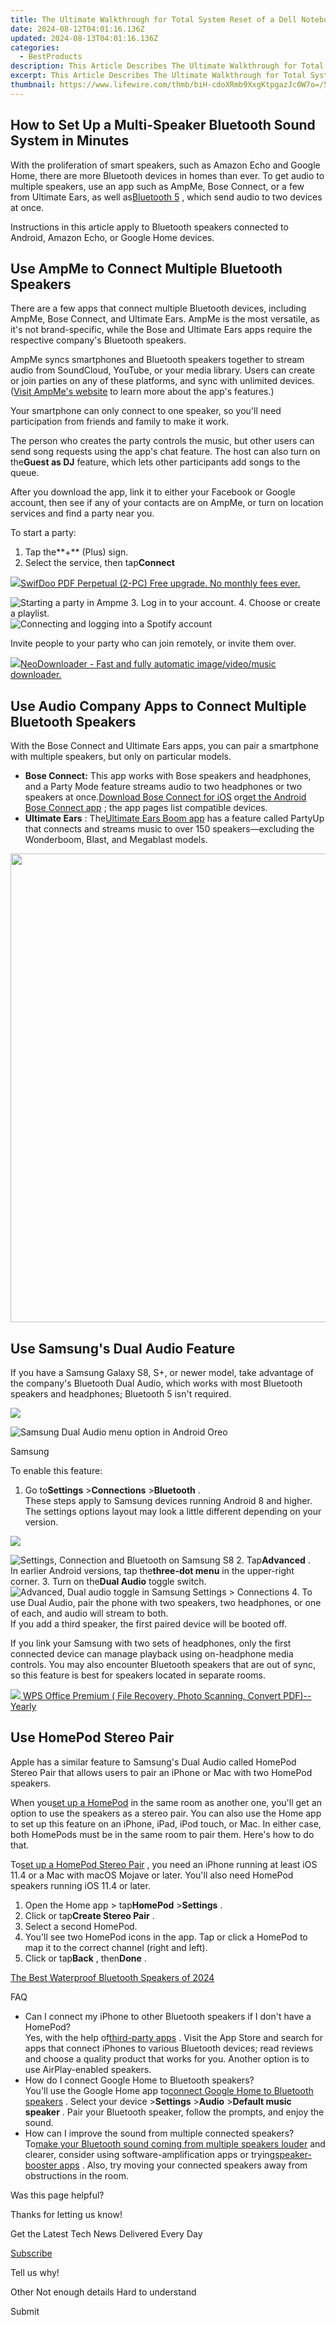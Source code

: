 ```yaml
---
title: The Ultimate Walkthrough for Total System Reset of a Dell Notebook
date: 2024-08-12T04:01:16.136Z
updated: 2024-08-13T04:01:16.136Z
categories:
  - BestProducts
description: This Article Describes The Ultimate Walkthrough for Total System Reset of a Dell Notebook
excerpt: This Article Describes The Ultimate Walkthrough for Total System Reset of a Dell Notebook
thumbnail: https://www.lifewire.com/thmb/biH-cdoXRmb9XxgKtpgazJc0W7o=/540x405/filters:no_upscale():max_bytes(150000):strip_icc():format(webp)/Wiping-Dell-Laptop-53029d6707984e64961c0f8f5d7b384b.jpg
---
```


## How to Set Up a Multi-Speaker Bluetooth Sound System in Minutes
 With the proliferation of smart speakers, such as Amazon Echo and Google Home, there are more Bluetooth devices in homes than ever. To get audio to multiple speakers, use an app such as AmpMe, Bose Connect, or a few from Ultimate Ears, as well as[Bluetooth 5](https://www.lifewire.com/bluetooth-5-4160255) , which send audio to two devices at once.

 Instructions in this article apply to Bluetooth speakers connected to Android, Amazon Echo, or Google Home devices.

## Use AmpMe to Connect Multiple Bluetooth Speakers

 There are a few apps that connect multiple Bluetooth devices, including AmpMe, Bose Connect, and Ultimate Ears. AmpMe is the most versatile, as it's not brand-specific, while the Bose and Ultimate Ears apps require the respective company's Bluetooth speakers.

 AmpMe syncs smartphones and Bluetooth speakers together to stream audio from SoundCloud, YouTube, or your media library. Users can create or join parties on any of these platforms, and sync with unlimited devices. ([Visit AmpMe's website](https://www.ampme.com/) to learn more about the app's features.)

 Your smartphone can only connect to one speaker, so you'll need participation from friends and family to make it work.

 The person who creates the party controls the music, but other users can send song requests using the app's chat feature. The host can also turn on the**Guest as DJ** feature, which lets other participants add songs to the queue.

 After you download the app, link it to either your Facebook or Google account, then see if any of your contacts are on AmpMe, or turn on location services and find a party near you.

 To start a party:

1. Tap the**+** (Plus) sign.
2. Select the service, then tap**Connect**  
<!-- affiliate ads begin -->
<a href="https://purchase.swifdoo.com/order/checkout.php?PRODS=38709260&QTY=1&AFFILIATE=108875&CART=1"><img src="https://secure.avangate.com/images/merchant/8b932759a5a04ddb34bf79e3f9072e4b/products/Product%20box%20white-1024x1024.png" border="0">SwifDoo PDF Perpetual (2-PC)  Free upgrade. No monthly fees ever. </a>
<!-- affiliate ads end -->
![Starting a party in Ampme](https://www.lifewire.com/thmb/0yjBf9mf5GLyg5M0cCg79ixVLa0=/1500x0/filters:no_upscale():max_bytes(150000):strip_icc():format(webp)/startingAmpmeparty-8ebf33c5680d473ca458ff33fe904513.jpg)
3. Log in to your account.
4. Choose or create a playlist.  
![Connecting and logging into a Spotify account](https://www.lifewire.com/thmb/MMgPi9SRCkLINE3_u9QOVC8reiA=/1500x0/filters:no_upscale():max_bytes(150000):strip_icc():format(webp)/004-how-to-connect-multiple-bluetooth-speakers-to-one-device-fdd808ec682943f7ad644642981de3e9-58050f8efd4b49d48f1036207bdc9a62.jpg)

 Invite people to your party who can join remotely, or invite them over.

<!-- affiliate ads begin -->
<a href="https://secure.2checkout.com/order/checkout.php?PRODS=4559731&QTY=1&AFFILIATE=108875&CART=1"><img src="http://www.neowise.com/images/nd-ss-w200.jpg" border="0">NeoDownloader - Fast and fully automatic image/video/music downloader. </a>
<!-- affiliate ads end -->
## Use Audio Company Apps to Connect Multiple Bluetooth Speakers

 With the Bose Connect and Ultimate Ears apps, you can pair a smartphone with multiple speakers, but only on particular models.

* **Bose Connect:** This app works with Bose speakers and headphones, and a Party Mode feature streams audio to two headphones or two speakers at once.[Download Bose Connect for iOS](https://apps.apple.com/app/bose-connect/id1046510029) or[get the Android Bose Connect app](https://play.google.com/store/apps/details?id=com.bose.monet) ; the app pages list compatible devices.
* **Ultimate Ears** : The[Ultimate Ears Boom app](https://www.ultimateears.com/features/apps.html) has a feature called PartyUp that connects and streams music to over 150 speakers—excluding the Wonderboom, Blast, and Megablast models.

<!-- affiliate ads begin -->
<a href="https://zebaoaffiliateprogram.pxf.io/c/5597632/1853659/21526" target="_top" id="1853659"><img src="//a.impactradius-go.com/display-ad/21526-1853659" border="0" alt="" width="1920" height="750"/></a><img height="0" width="0" src="https://imp.pxf.io/i/5597632/1853659/21526" style="position:absolute;visibility:hidden;" border="0" />
<!-- affiliate ads end -->
## Use Samsung's Dual Audio Feature

 If you have a Samsung Galaxy S8, S+, or newer model, take advantage of the company's Bluetooth Dual Audio, which works with most Bluetooth speakers and headphones; Bluetooth 5 isn't required.

<!-- affiliate ads begin -->
<a href="https://shop.mondly.com/affiliate.php?ACCOUNT=ATISTUDI&AFFILIATE=108875&PATH=https%3A%2F%2Fwww.mondly.com%3FAFFILIATE%3D108875%26RESOURCE%3D%2BGeneral%2B970x90%2B"><img src="https://secure.avangate.com/images/merchant/69c418c33ec2e1a4267fa9bb77fa1428/general-970x90.gif" border="0"></a>
<!-- affiliate ads end -->
![Samsung Dual Audio menu option in Android Oreo](https://www.lifewire.com/thmb/d75r_x1ppHs_RizFNh3iAdh9UaM=/1500x0/filters:no_upscale():max_bytes(150000):strip_icc():format(webp)/SamsungDualAudio-5babcd3746e0fb002586ac64.jpg)

Samsung

 To enable this feature:

1. Go to**Settings** \>**Connections** \>**Bluetooth** .  
 These steps apply to Samsung devices running Android 8 and higher. The settings options layout may look a little different depending on your version.  
<!-- affiliate ads begin -->
<a href="https://shop.systoolsgroup.com/affiliate.php?ACCOUNT=SYSTOOBY&AFFILIATE=108875&PATH=https%3A%2F%2Fwww.systoolsgroup.com%3FAFFILIATE%3D108875%26RESOURCE%3D%2BSysTools%2BOutlook%2BRecovery"><img src="https://www.systoolsgroup.com/box/outlook-recovery.png" border="0"></a>
<!-- affiliate ads end -->
![Settings, Connection and Bluetooth on Samsung S8](https://www.lifewire.com/thmb/bhxvKLBxILvwo1OeRPxKI0ByVmM=/1500x0/filters:no_upscale():max_bytes(150000):strip_icc():format(webp)/007-how-to-connect-multiple-bluetooth-speakers-to-one-device-90b94758e2644abd995c5854ac80db73-727127bd1d1b4fbf8a7523f16277fbce.jpg)
2. Tap**Advanced** .  
 In earlier Android versions, tap the**three-dot menu** in the upper-right corner.
3. Turn on the**Dual Audio** toggle switch.  
![Advanced, Dual audio toggle in Samsung Settings > Connections](https://www.lifewire.com/thmb/no44YZZRssjASaEHvzu-K4dnfzg=/1500x0/filters:no_upscale():max_bytes(150000):strip_icc():format(webp)/008-how-to-connect-multiple-bluetooth-speakers-to-one-device-90b94758e2644abd995c5854ac80db73-f369686037ae47bbadee2285129af330.jpg)
4. To use Dual Audio, pair the phone with two speakers, two headphones, or one of each, and audio will stream to both.  
 If you add a third speaker, the first paired device will be booted off.

 If you link your Samsung with two sets of headphones, only the first connected device can manage playback using on-headphone media controls. You may also encounter Bluetooth speakers that are out of sync, so this feature is best for speakers located in separate rooms.

<!-- affiliate ads begin -->
<a href="https://secure.2checkout.com/order/checkout.php?PRODS=38729081&QTY=1&AFFILIATE=108875&CART=1"><img src="https://website-prod.cache.wpscdn.com/img/wps-office-pdf-editor-1x.890dbda.png" border="0">
WPS Office Premium ( File Recovery, Photo Scanning, Convert PDF)--Yearly</a>
<!-- affiliate ads end -->
## Use HomePod Stereo Pair

 Apple has a similar feature to Samsung's Dual Audio called HomePod Stereo Pair that allows users to pair an iPhone or Mac with two HomePod speakers.

 When you[set up a HomePod](https://www.lifewire.com/how-to-set-up-apple-homepod-4800071) in the same room as another one, you'll get an option to use the speakers as a stereo pair. You can also use the Home app to set up this feature on an iPhone, iPad, iPod touch, or Mac. In either case, both HomePods must be in the same room to pair them. Here's how to do that.

 To[set up a HomePod Stereo Pair](https://support.apple.com/guide/homepod/set-up-stereo-pairing-apd1ed62a52a/homepod) , you need an iPhone running at least iOS 11.4 or a Mac with macOS Mojave or later. You'll also need HomePod speakers running iOS 11.4 or later.

1. Open the Home app > tap**HomePod** \>**Settings** .
2. Click or tap**Create Stereo Pair** .
3. Select a second HomePod.
4. You'll see two HomePod icons in the app. Tap or click a HomePod to map it to the correct channel (right and left).
5. Click or tap**Back** , then**Done** .

[The Best Waterproof Bluetooth Speakers of 2024](https://www.lifewire.com/best-waterproof-bluetooth-speakers-4173025)

 FAQ

* Can I connect my iPhone to other Bluetooth speakers if I don't have a HomePod?  
 Yes, with the help of[third-party apps](https://www.lifewire.com/what-is-a-third-party-app-4154068) . Visit the App Store and search for apps that connect iPhones to various Bluetooth devices; read reviews and choose a quality product that works for you. Another option is to use AirPlay-enabled speakers.
* How do I connect Google Home to Bluetooth speakers?  
 You'll use the Google Home app to[connect Google Home to Bluetooth speakers](https://www.lifewire.com/connect-your-google-home-to-bluetooth-speakers-4165458) . Select your device >**Settings** \>**Audio** \>**Default music speaker** . Pair your Bluetooth speaker, follow the prompts, and enjoy the sound.
* How can I improve the sound from multiple connected speakers?  
 To[make your Bluetooth sound coming from multiple speakers louder](https://www.lifewire.com/make-bluetooth-speaker-louder-5120631) and clearer, consider using software-amplification apps or trying[speaker-booster apps](https://www.lifewire.com/best-speaker-booster-apps-4174657) . Also, try moving your connected speakers away from obstructions in the room.

Was this page helpful?

Thanks for letting us know!

 Get the Latest Tech News Delivered Every Day

[Subscribe](https://www.lifewire.com/#)

Tell us why!

 Other  Not enough details  Hard to understand

 Submit

<ins class="adsbygoogle"
     style="display:block"
     data-ad-format="autorelaxed"
     data-ad-client="ca-pub-7571918770474297"
     data-ad-slot="1223367746"></ins>



<ins class="adsbygoogle"
     style="display:block"
     data-ad-client="ca-pub-7571918770474297"
     data-ad-slot="8358498916"
     data-ad-format="auto"
     data-full-width-responsive="true"></ins>


